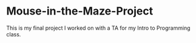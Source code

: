 # Mouse-in-the-Maze-Project
This is my final project I worked on with a TA for my Intro to Programming class.
